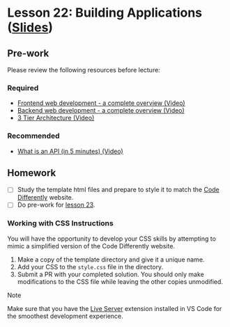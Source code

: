# Lesson 22: Building Applications ([Slides](https://codedifferently.github.io/code-differently-24-q4/slides/#lesson_22))

## Pre-work

Please review the following resources before lecture:

### Required
* [Frontend web development - a complete overview (Video)](https://www.youtube.com/watch?v=WG5ikvJ2TKA)
* [Backend web development - a complete overview (Video)](https://www.youtube.com/watch?v=XBu54nfzxAQ)
* [3 Tier Architecture (Video)](https://www.youtube.com/watch?v=THPg8Hz2zZo)

### Recommended
* [What is an API (in 5 minutes) (Video)](https://www.youtube.com/watch?v=ByGJQzlzxQg)

## Homework

- [ ] Study the template html files and prepare to style it to match the [Code Differently](https://codedifferently.com) website.
- [ ] Do pre-work for [lesson 23](/lesson_23/).

### Working with CSS Instructions

You will have the opportunity to develop your CSS skills by attempting to mimic a simplified version of the Code Differently website.

1. Make a copy of the template directory and give it a unique name.
2. Add your CSS to the `style.css` file in the directory.
3. Submit a PR with your completed solution. You should only make modifications to the CSS file while leaving the other copies unmodified.

> [!NOTE]
> Make sure that you have the [Live Server](vscode:extension/ritwickdey.LiveServer) extension installed in VS Code for the smoothest development experience.